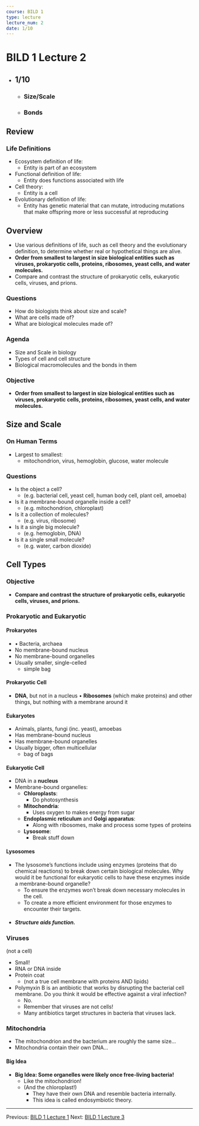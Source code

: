 ```yaml
---
course: BILD 1
type: lecture
lecture_num: 2
date: 1/10
---
```


# BILD 1 Lecture 2
- ## 1/10
	- ### Size/Scale
	- ### Bonds

## Review

### Life Definitions

- Ecosystem definition of life:
	- Entity is part of an ecosystem
- Functional definition of life:
	- Entity does functions associated with life
- Cell theory:
	- Entity is a cell
- Evolutionary definition of life:
	- Entity has genetic material that can mutate, introducing mutations that make offspring more or less successful at reproducing

## Overview

-  Use various definitions of life, such as cell theory and the evolutionary definition, to determine whether real or hypothetical things are alive.
- **Order from smallest to largest in size biological entities such as viruses, prokaryotic cells, proteins, ribosomes, yeast cells, and water molecules.**
- Compare and contrast the structure of prokaryotic cells, eukaryotic cells, viruses, and prions.
### Questions

- How do biologists think about size and scale? 
- What are cells made of? 
- What are biological molecules made of?

### Agenda

- Size and Scale in biology
- Types of cell and cell structure
- Biological macromolecules and the bonds in them

### Objective

- **Order from smallest to largest in size biological entities such as viruses, prokaryotic cells, proteins, ribosomes, yeast cells, and water molecules.**

## Size and Scale

### On Human Terms

- Largest to smallest:
	- mitochondrion, virus, hemoglobin, glucose, water molecule

### Questions

- Is the object a cell?
	- (e.g. bacterial cell, yeast cell, human body cell, plant cell, amoeba)
- Is it a membrane-bound organelle inside a cell?
	- (e.g. mitochondrion, chloroplast)
- Is it a collection of molecules?
	- (e.g. virus, ribosome)
- Is it a single big molecule?
	- (e.g. hemoglobin, DNA)
- Is it a single small molecule?
	- (e.g. water, carbon dioxide)

## Cell Types

### Objective

- **Compare and contrast the structure of prokaryotic cells, eukaryotic cells, viruses, and prions.**

### Prokaryotic and Eukaryotic

#### Prokaryotes

- • Bacteria, archaea
- No membrane-bound nucleus
- No membrane-bound organelles
- Usually smaller, single-celled
	- simple bag

#### Prokaryotic Cell

-  **DNA**, but not in a nucleus
• **Ribosomes** (which make proteins) and other things, but nothing with a membrane around it

#### Eukaryotes

- Animals, plants, fungi (inc. yeast), amoebas
- Has membrane-bound nucleus
- Has membrane-bound organelles
- Usually bigger, often multicellular
	- bag of bags

#### Eukaryotic Cell

-  DNA in a **nucleus**
- Membrane-bound organelles:
	- **Chloroplasts**: 
		- Do photosynthesis
	- **Mitochondria**: 
		- Uses oxygen to makes energy from sugar
	- **Endoplasmic reticulum** and **Golgi apparatus**: 
		- Along with ribosomes, make and process some types of proteins
	- **Lysosome**: 
		- Break stuff down

#### Lysosomes

- The lysosome’s functions include using enzymes (proteins that do chemical reactions) to break down certain biological molecules. Why would it be functional for eukaryotic cells to have these enzymes inside a membrane-bound organelle?
	- To ensure the enzymes won’t break down necessary molecules in the cell.
	- To create a more efficient environment for those enzymes to encounter their targets.
- ##### **Structure aids function.**

### Viruses
(not a cell)
- Small!
- RNA or DNA inside
- Protein coat 
	- (not a true cell membrane with proteins AND lipids)
- Polymyxin B is an antibiotic that works by disrupting the bacterial cell membrane. Do you think it would be effective against a viral infection?
	- No. 
	- Remember that viruses are not cells! 
	- Many antibiotics target structures in bacteria that viruses lack.

### Mitochondria

- The mitochondrion and the bacterium are roughly the same size…
- Mitochondria contain their own DNA…

#### Big Idea

- **Big Idea: Some organelles were likely once free-living bacteria!**
	- Like the mitochondrion!
	- (And the chloroplast!)
		- They have their own DNA and resemble bacteria internally.
		- This idea is called endosymbiotic theory.


---

Previous: [BILD 1 Lecture 1](BILD_1_LE_1)
Next: [BILD 1 Lecture 3](BILD_1_LE_3)